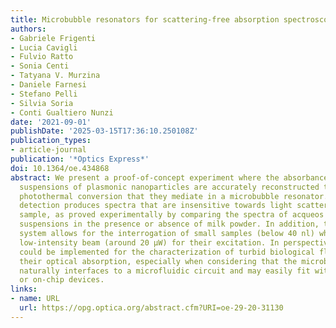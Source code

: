 ```yaml
---
title: Microbubble resonators for scattering-free absorption spectroscopy of nanoparticles
authors:
- Gabriele Frigenti
- Lucia Cavigli
- Fulvio Ratto
- Sonia Centi
- Tatyana V. Murzina
- Daniele Farnesi
- Stefano Pelli
- Silvia Soria
- Conti Gualtiero Nunzi
date: '2021-09-01'
publishDate: '2025-03-15T17:36:10.250108Z'
publication_types:
- article-journal
publication: '*Optics Express*'
doi: 10.1364/oe.434868
abstract: We present a proof-of-concept experiment where the absorbance spectra of
  suspensions of plasmonic nanoparticles are accurately reconstructed through the
  photothermal conversion that they mediate in a microbubble resonator. This thermal
  detection produces spectra that are insensitive towards light scattering in the
  sample, as proved experimentally by comparing the spectra of acqueos gold nanorods
  suspensions in the presence or absence of milk powder. In addition, the microbubble
  system allows for the interrogation of small samples (below 40 nl) while using a
  low-intensity beam (around 20 µW) for their excitation. In perspective, this system
  could be implemented for the characterization of turbid biological fluids through
  their optical absorption, especially when considering that the microbubble resonator
  naturally interfaces to a microfluidic circuit and may easily fit within portable
  or on-chip devices.
links:
- name: URL
  url: https://opg.optica.org/abstract.cfm?URI=oe-29-20-31130
---
```

